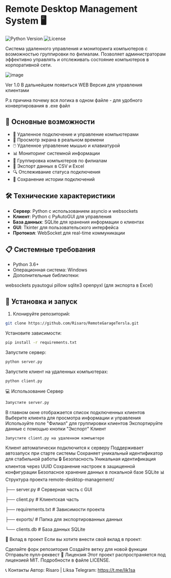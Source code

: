 # Remote Desktop Management System 🖥️

![Python Version](https://img.shields.io/badge/python-3.6+-blue.svg)
![License](https://img.shields.io/badge/license-MIT-green.svg)

Система удаленного управления и мониторинга компьютеров с возможностью группировки по филиалам. Позволяет администраторам эффективно управлять и отслеживать состояние компьютеров в корпоративной сети.

![image](https://github.com/user-attachments/assets/9ff2c847-9a24-4b3d-9cac-76acf4fb9a31)

Ver 1.0
В дальнейшем появиться WEB Версия для управления клиентами

P.s причина почему вся логика в одном файле  - для удобного конвертирования в .exe файл
## 🚀 Основные возможности

- 🔄 Удаленное подключение и управление компьютерами
- 📸 Просмотр экрана в реальном времени
- 🖱️ Удаленное управление мышью и клавиатурой
- 📊 Мониторинг системной информации
- 🏢 Группировка компьютеров по филиалам
- 📑 Экспорт данных в CSV и Excel
- 🔍 Отслеживание статуса подключения
- 📝 Сохранение истории подключений

## 🛠️ Технические характеристики

- **Сервер**: Python с использованием asyncio и websockets
- **Клиент**: Python с PyAutoGUI для управления
- **База данных**: SQLite для хранения информации о клиентах
- **GUI**: Tkinter для пользовательского интерфейса
- **Протокол**: WebSocket для real-time коммуникации

## 📋 Системные требования

- Python 3.6+
- Операционная система: Windows
- Дополнительные библиотеки:


websockets pyautogui pillow sqlite3 openpyxl (для экспорта в Excel)


## 🚀 Установка и запуск

1. Клонируйте репозиторий:
```bash
git clone https://github.com/Risaro/RemoteGarageTersla.git
```

Установите зависимости:
```bash
pip install -r requirements.txt
```

Запустите сервер:
```bash
python server.py
```

Запустите клиент на удаленных компьютерах:
```bash
python client.py
```

💻 Использование
Сервер
```bash
Запустите server.py
```
В главном окне отображается список подключенных клиентов
Выберите клиента для просмотра информации и управления
Используйте поле "Филиал" для группировки клиентов
Экспортируйте данные с помощью кнопки "Экспорт"
Клиент
```bash
Запустите client.py на удаленном компьютере
```
Клиент автоматически подключится к серверу
Поддерживает автозапуск при старте системы
Сохраняет уникальный идентификатор для стабильной работы
🔒 Безопасность
Уникальная идентификация клиентов через UUID
Сохранение настроек в защищенной конфигурации
Безопасное хранение данных в локальной базе SQLite
📊 Структура проекта
remote-desktop-management/

├── server.py          # Серверная часть с GUI


├── client.py          # Клиентская часть

├── requirements.txt   # Зависимости проекта

├── exports/          # Папка для экспортированных данных

└── clients.db        # База данных SQLite


🤝 Вклад в проект
Если вы хотите внести свой вклад в проект:

Сделайте форк репозитория
Создайте ветку для новой функции
Отправьте пулл-реквест
📝 Лицензия
Этот проект распространяется под лицензией MIT. Подробности в файле LICENSE.

📞 Контакты
Автор: Risaro | Liksa
Telegram: https://t.me/lik1sa

